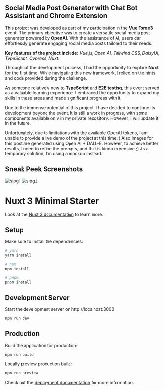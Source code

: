 ## Social Media Post Generator with Chat Bot Assistant and Chrome Extension

This project was developed as part of my participation in the **Vue Forge3** event. The primary objective was to create a versatile social media post generator powered by **OpenAI**. With the assistance of AI, users can effortlessly generate engaging social media posts tailored to their needs.

**Key features of the project include:**
_Vue.js, Open AI, Tailwind CSS, DaisyUI, TypeScript, Cypress, Nuxt._

Throughout the development process, I had the opportunity to explore **Nuxt** for the first time. While navigating this new framework, I relied on the hints and code provided during the challenge.

As someone relatively new to **TypeScript** and **E2E testing**, this event served as a valuable learning experience. I embraced the opportunity to expand my skills in these areas and made significant progress with it.

Due to the immense potential of this project, I have decided to continue its development beyond the event. It is still a work in progress, with some components available only in my private repository. 
However, I will update it in the future.

Unfortunately, due to limitations with the available OpenAI tokens, I am unable to provide a live demo of the project at this time :(
Also images for this post are generated using Open AI + DALL-E. However, to achieve better results, I need to refine the prompts, and that is kinda expensive ;) As a temporary solution, I'm using a mockup instead. 

## Sneak Peek Screenshots
![sipg1](https://github.com/MissUsagi/SocialMediaPostGenerator_forge3/assets/99666752/1b207780-3eb6-4be5-bdec-a9b72ce6204a)
![sipg2](https://github.com/MissUsagi/SocialMediaPostGenerator_forge3/assets/99666752/c1ba5957-ad81-41d7-95bf-ec3b29184ad2)


# Nuxt 3 Minimal Starter

Look at the [Nuxt 3 documentation](https://nuxt.com/docs/getting-started/introduction) to learn more.

## Setup

Make sure to install the dependencies:

```bash
# yarn
yarn install

# npm
npm install

# pnpm
pnpm install
```

## Development Server

Start the development server on http://localhost:3000

```bash
npm run dev
```

## Production

Build the application for production:

```bash
npm run build
```

Locally preview production build:

```bash
npm run preview
```

Check out the [deployment documentation](https://nuxt.com/docs/getting-started/deployment) for more information.
